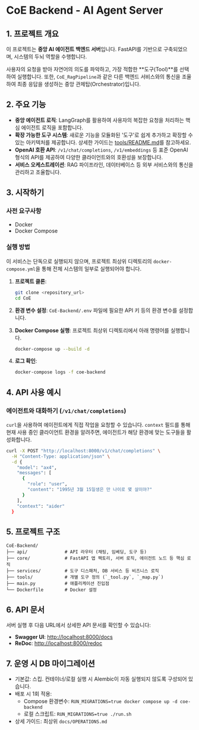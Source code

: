 # CoE Backend - AI Agent Server

## 1. 프로젝트 개요

이 프로젝트는 **중앙 AI 에이전트 백엔드 서버**입니다. FastAPI를 기반으로 구축되었으며, 시스템의 두뇌 역할을 수행합니다.

사용자의 요청을 받아 자연어의 의도를 파악하고, 가장 적합한 **도구(Tool)**를 선택하여 실행합니다. 또한, `CoE_RagPipeline`과 같은 다른 백엔드 서비스와의 통신을 조율하여 최종 응답을 생성하는 중앙 관제탑(Orchestrator)입니다.

## 2. 주요 기능

- **중앙 에이전트 로직**: LangGraph를 활용하여 사용자의 복잡한 요청을 처리하는 핵심 에이전트 로직을 포함합니다.
- **확장 가능한 도구 시스템**: 새로운 기능을 모듈화된 '도구'로 쉽게 추가하고 확장할 수 있는 아키텍처를 제공합니다. 상세한 가이드는 [tools/README.md](./tools/README.md)를 참고하세요.
- **OpenAI 호환 API**: `/v1/chat/completions`, `/v1/embeddings` 등 표준 OpenAI 형식의 API를 제공하여 다양한 클라이언트와의 호환성을 보장합니다.
- **서비스 오케스트레이션**: RAG 파이프라인, 데이터베이스 등 외부 서비스와의 통신을 관리하고 조율합니다.

## 3. 시작하기

### 사전 요구사항

- Docker
- Docker Compose

### 실행 방법

이 서비스는 단독으로 실행되지 않으며, 프로젝트 최상위 디렉토리의 `docker-compose.yml`을 통해 전체 시스템의 일부로 실행되어야 합니다.

1.  **프로젝트 클론**:
    ```bash
    git clone <repository_url>
    cd CoE
    ```

2.  **환경 변수 설정**:
    `CoE-Backend/.env` 파일에 필요한 API 키 등의 환경 변수를 설정합니다.

3.  **Docker Compose 실행**:
    프로젝트 최상위 디렉토리에서 아래 명령어를 실행합니다.
    ```bash
    docker-compose up --build -d
    ```

4.  **로그 확인**:
    ```bash
    docker-compose logs -f coe-backend
    ```

## 4. API 사용 예시

### 에이전트와 대화하기 (`/v1/chat/completions`)

`curl`을 사용하여 에이전트에게 직접 작업을 요청할 수 있습니다. `context` 필드를 통해 현재 사용 중인 클라이언트 환경을 알려주면, 에이전트가 해당 환경에 맞는 도구들을 활성화합니다.

```bash
curl -X POST "http://localhost:8000/v1/chat/completions" \
  -H "Content-Type: application/json" \
  -d {
    "model": "ax4",
    "messages": [
      {
        "role": "user",
        "content": "1995년 3월 15일생은 만 나이로 몇 살이야?"
      }
    ],
    "context": "aider"
  }
```

## 5. 프로젝트 구조

```
CoE-Backend/
├── api/              # API 라우터 (채팅, 임베딩, 도구 등)
├── core/             # FastAPI 앱 팩토리, 서버 로직, 에이전트 노드 등 핵심 로직
├── services/         # 도구 디스패처, DB 서비스 등 비즈니스 로직
├── tools/            # 개별 도구 정의 (`_tool.py`, `_map.py`)
├── main.py           # 애플리케이션 진입점
└── Dockerfile        # Docker 설정
```

## 6. API 문서

서버 실행 후 다음 URL에서 상세한 API 문서를 확인할 수 있습니다:

- **Swagger UI**: [http://localhost:8000/docs](http://localhost:8000/docs)
- **ReDoc**: [http://localhost:8000/redoc](http://localhost:8000/redoc)

## 7. 운영 시 DB 마이그레이션

- 기본값: 스킵. 컨테이너/로컬 실행 시 Alembic이 자동 실행되지 않도록 구성되어 있습니다.
- 배포 시 1회 적용:
  - Compose 환경변수: `RUN_MIGRATIONS=true docker compose up -d coe-backend`
  - 로컬 스크립트: `RUN_MIGRATIONS=true ./run.sh`
- 상세 가이드: 최상위 `docs/OPERATIONS.md`
